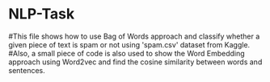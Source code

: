 # NLP-Task
#This file shows how to use Bag of Words approach and classify whether a given piece of text is spam or not using 'spam.csv' dataset from Kaggle.
#Also, a small piece of code is also used to show the Word Embedding approach using Word2vec and find the cosine similarity between words and sentences.
